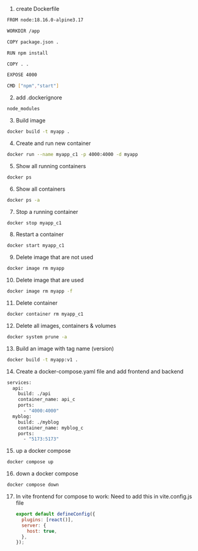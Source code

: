 1. create Dockerfile

```bash
FROM node:18.16.0-alpine3.17

WORKDIR /app

COPY package.json .

RUN npm install

COPY . .

EXPOSE 4000

CMD ["npm","start"]
```

2. add .dockerignore

```bash
node_modules
```

3. Build image

```bash
docker build -t myapp .
```

4. Create and run new container

```bash
docker run --name myapp_c1 -p 4000:4000 -d myapp
```

5. Show all running containers

```bash
docker ps
```

6. Show all containers

```bash
docker ps -a
```

7. Stop a running container

```bash
docker stop myapp_c1
```

8. Restart a container

```bash
docker start myapp_c1
```

9. Delete image that are not used

```bash
docker image rm myapp
```

10. Delete image that are used

```bash
docker image rm myapp -f
```

11. Delete container

```bash
docker container rm myapp_c1
```

12. Delete all images, containers & volumes

```bash
docker system prune -a
```

13. Build an image with tag name (version)

```bash
docker build -t myapp:v1 .
```

14. Create a docker-compose.yaml file and add frontend and backend

```bash
services:
  api:
    build: ./api
    container_name: api_c
    ports:
      - "4000:4000"
  myblog:
    build: ./myblog
    container_name: myblog_c
    ports:
      - "5173:5173"
```

15. up a docker compose

```bash
docker compose up
```

16. down a docker compose

```bash
docker compose down
```

17. In vite frontend for compose to work: Need to add this in vite.config.js file
    ```javascript
    export default defineConfig({
      plugins: [react()],
      server: {
        host: true,
      },
    });
    ```

